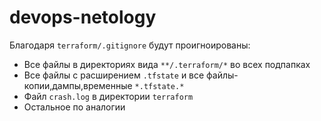 # devops-netology


Благодаря `terraform/.gitignore` будут проигноированы:

- Все файлы в директориях вида `**/.terraform/*` во всех подпапках
- Все файлы с расширением `.tfstate` и все файлы-копии,дампы,временные `*.tfstate.*`
- Файл `crash.log` в директории `terraform`
- Остальное по аналогии
